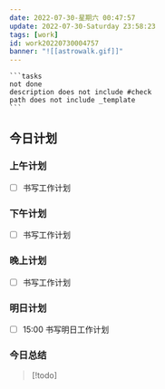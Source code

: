 ```yaml
---
date: 2022-07-30-星期六 00:47:57
update: 2022-07-30-Saturday 23:58:23
tags: [work]
id: work20220730004757
banner: "![[astrowalk.gif]]"
---
```


````ad-todo
```tasks
not done
description does not include #check
path does not include _template
```
````

## 今日计划

### 上午计划

- [ ] 书写工作计划


### 下午计划
- [ ] 书写工作计划

### 晚上计划
- [ ] 书写工作计划 


### 明日计划

- [ ] 15:00 书写明日工作计划

### 今日总结


> [!todo]
> 

